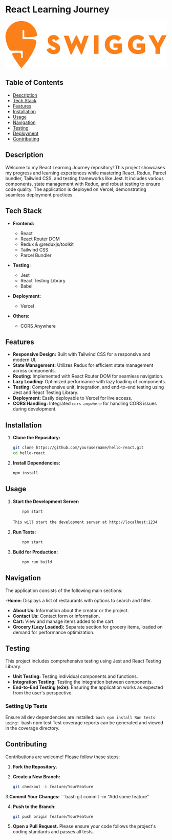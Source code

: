 # React Learning Journey

![Project Logo](./learning/src/components/images/logo.png)

## Table of Contents

- [Description](#description)
- [Tech Stack](#tech-stack)
- [Features](#features)
- [Installation](#installation)
- [Usage](#usage)
- [Navigation](#navigation)
- [Testing](#testing)
- [Deployment](#deployment)
- [Contributing](#contributing)


## Description

Welcome to my React Learning Journey repository! This project showcases my progress and learning experiences while mastering React, Redux, Parcel bundler, Tailwind CSS, and testing frameworks like Jest. It includes various components, state management with Redux, and robust testing to ensure code quality. The application is deployed on Vercel, demonstrating seamless deployment practices.

## Tech Stack

- **Frontend:**
  - React
  - React Router DOM
  - Redux & @reduxjs/toolkit
  - Tailwind CSS
  - Parcel Bundler

- **Testing:**
  - Jest
  - React Testing Library
  - Babel

- **Deployment:**
  - Vercel

- **Others:**
  - CORS Anywhere

## Features

- **Responsive Design:** Built with Tailwind CSS for a responsive and modern UI.
- **State Management:** Utilizes Redux for efficient state management across components.
- **Routing:** Implemented with React Router DOM for seamless navigation.
- **Lazy Loading:** Optimized performance with lazy loading of components.
- **Testing:** Comprehensive unit, integration, and end-to-end testing using Jest and React Testing Library.
- **Deployment:** Easily deployable to Vercel for live access.
- **CORS Handling:** Integrated `cors-anywhere` for handling CORS issues during development.

## Installation

1. **Clone the Repository:**

   ```bash
   git clone https://github.com/yourusername/hello-react.git
   cd hello-react

2. **Install Dependencies:**
    ```bash
    npm install

## Usage

1. **Start the Development Server:**
    ```bash
        npm start

    This will start the development server at http://localhost:1234

2. **Run Tests:**
    ```bash
        npm start

3. **Build for Production:**
    ```bash
        npm run build

## Navigation

The application consists of the following main sections:

-**Home:** Displays a list of restaurants with options to search and filter.
- **About Us:** Information about the creator or the project.
- **Contact Us:** Contact form or information.
- **Cart:** View and manage items added to the cart.
- **Grocery (Lazy Loaded):** Separate section for grocery items, loaded on demand for   performance optimization.

## Testing
This project includes comprehensive testing using Jest and React Testing Library.

- **Unit Testing:** Testing individual components and functions.
- **Integration Testing:** Testing the integration between components.
- **End-to-End Testing (e2e):** Ensuring the application works as expected from the user's perspective.

### Setting Up Tests
Ensure all dev dependencies are installed:
    ```bash
    npm install
Run tests using:
    ```bash
    npm test
Test coverage reports can be generated and viewed in the coverage directory.

## Contributing
Contributions are welcome! Please follow these steps:

1. **Fork the Repository.**

2. **Create a New Branch:**
    ```bash
    git checkout -b feature/YourFeature
3.**Commit Your Changes:**
    ```bash
    git commit -m "Add some feature"

4. **Push to the Branch:**
    ```bash
    git push origin feature/YourFeature

5. **Open a Pull Request.**
Please ensure your code follows the project's coding standards and passes all tests.